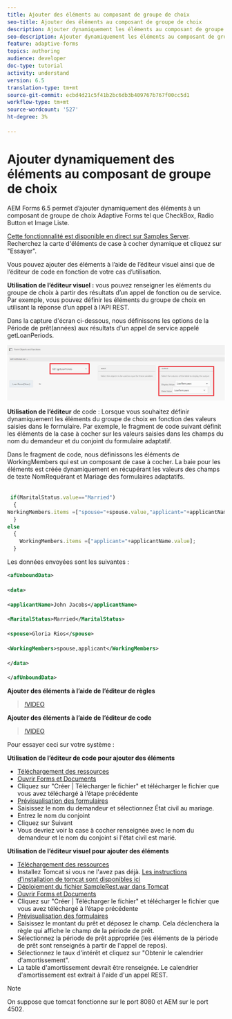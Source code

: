 ```yaml
---
title: Ajouter des éléments au composant de groupe de choix
seo-title: Ajouter des éléments au composant de groupe de choix
description: Ajouter dynamiquement les éléments au composant de groupe de choix
seo-description: Ajouter dynamiquement les éléments au composant de groupe de choix
feature: adaptive-forms
topics: authoring
audience: developer
doc-type: tutorial
activity: understand
version: 6.5
translation-type: tm+mt
source-git-commit: ecbd4d21c5f41b2bc6db3b409767b767f00cc5d1
workflow-type: tm+mt
source-wordcount: '527'
ht-degree: 3%

---
```




# Ajouter dynamiquement des éléments au composant de groupe de choix

AEM Forms 6.5 permet d’ajouter dynamiquement des éléments à un composant de groupe de choix Adaptive Forms tel que CheckBox, Radio Button et Image Liste.

[Cette fonctionnalité est disponible en direct sur Samples Server](https://forms.enablementadobe.com/content/samples/samples.html?query=0). Recherchez la carte d&#39;éléments de case à cocher dynamique et cliquez sur &quot;Essayer&quot;.


Vous pouvez ajouter des éléments à l’aide de l’éditeur visuel ainsi que de l’éditeur de code en fonction de votre cas d’utilisation.

**Utilisation de l’éditeur visuel :** vous pouvez renseigner les éléments du groupe de choix à partir des résultats d’un appel de fonction ou de service. Par exemple, vous pouvez définir les éléments du groupe de choix en utilisant la réponse d’un appel à l’API REST.

Dans la capture d&#39;écran ci-dessous, nous définissons les options de la Période de prêt(années) aux résultats d&#39;un appel de service appelé getLoanPeriods.

![Éditeur de règles](assets/ruleeditor.png)

**Utilisation de l’éditeur** de code : Lorsque vous souhaitez définir dynamiquement les éléments du groupe de choix en fonction des valeurs saisies dans le formulaire. Par exemple, le fragment de code suivant définit les éléments de la case à cocher sur les valeurs saisies dans les champs du nom du demandeur et du conjoint du formulaire adaptatif.

Dans le fragment de code, nous définissons les éléments de WorkingMembers qui est un composant de case à cocher. La baie pour les éléments est créée dynamiquement en récupérant les valeurs des champs de texte NomRequérant et Mariage des formulaires adaptatifs.

```javascript
 
 if(MaritalStatus.value=="Married")
  {
WorkingMembers.items =["spouse="+spouse.value,"applicant="+applicantName.value];
  }
else
  {
    WorkingMembers.items =["applicant="+applicantName.value];
  }
```

Les données envoyées sont les suivantes :

```xml
<afUnboundData>

<data>

<applicantName>John Jacobs</applicantName>

<MaritalStatus>Married</MaritalStatus>

<spouse>Gloria Rios</spouse>

<WorkingMembers>spouse,applicant</WorkingMembers>

</data>

</afUnboundData>
```

**Ajouter des éléments à l’aide de l’éditeur de règles**

>[!VIDEO](https://video.tv.adobe.com/v/26847?quality=12&learn=on)

**Ajouter des éléments à l’aide de l’éditeur de code**

>[!VIDEO](https://video.tv.adobe.com/v/26848?quality=12&learn=on)

Pour essayer ceci sur votre système :

**Utilisation de l’éditeur de code pour ajouter des éléments**

* [Téléchargement des ressources](assets/usingthecodeeditor.zip)
* [Ouvrir Forms et Documents](http://localhost:4502/aem/forms.html/content/dam/formsanddocuments)
* Cliquez sur &quot;Créer | Télécharger le fichier&quot; et télécharger le fichier que vous avez téléchargé à l’étape précédente
* [Prévisualisation des formulaires](http://localhost:4502/content/dam/formsanddocuments/simpleform/jcr:content?wcmmode=disabled)
* Saisissez le nom du demandeur et sélectionnez État civil au mariage.
* Entrez le nom du conjoint
* Cliquez sur Suivant
* Vous devriez voir la case à cocher renseignée avec le nom du demandeur et le nom du conjoint si l&#39;état civil est marié.

**Utilisation de l’éditeur visuel pour ajouter des éléments**

* [Téléchargement des ressources](assets/usingthevisualeditor.zip)
* Installez Tomcat si vous ne l&#39;avez pas déjà. [Les instructions d&#39;installation de tomcat sont disponibles ici](https://docs.adobe.com/content/help/en/experience-manager-learn/forms/ic-print-channel-tutorial/introduction.html)
* [Déploiement du fichier SampleRest.war dans Tomcat](https://forms.enablementadobe.com/content/DemoServerBundles/SampleRest.war)
* [Ouvrir Forms et Documents](http://localhost:4502/aem/forms.html/content/dam/formsanddocuments)
* Cliquez sur &quot;Créer | Télécharger le fichier&quot; et télécharger le fichier que vous avez téléchargé à l’étape précédente
* [Prévisualisation des formulaires](http://localhost:4502/content/dam/formsanddocuments/amortizationschedule/jcr:content?wcmmode=disabled)
* Saisissez le montant du prêt et déposez le champ. Cela déclenchera la règle qui affiche le champ de la période de prêt.
* Sélectionnez la période de prêt appropriée (les éléments de la période de prêt sont renseignés à partir de l&#39;appel de repos).
* Sélectionnez le taux d&#39;intérêt et cliquez sur &quot;Obtenir le calendrier d&#39;amortissement&quot;.
* La table d&#39;amortissement devrait être renseignée. Le calendrier d&#39;amortissement est extrait à l&#39;aide d&#39;un appel REST.

>[!NOTE]
> On suppose que tomcat fonctionne sur le port 8080 et AEM sur le port 4502.
